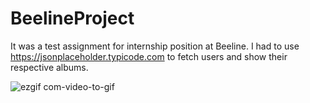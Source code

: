 # BeelineProject

It was a test assignment for internship position at Beeline. I had to use https://jsonplaceholder.typicode.com to fetch users and show their respective albums.


![ezgif com-video-to-gif](https://user-images.githubusercontent.com/90374492/231330143-bc4c6faa-5c04-4b03-8fc9-045c367f9da4.gif)
